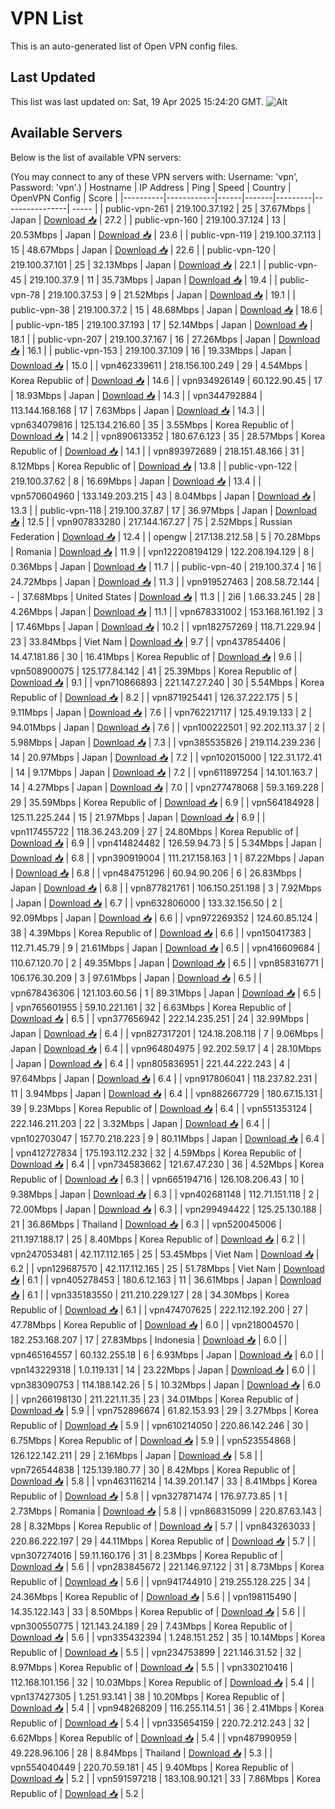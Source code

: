 # VPN List

This is an auto-generated list of Open VPN config files.

## Last Updated

This list was last updated on: Sat, 19 Apr 2025 15:24:20 GMT.
![Alt](https://repobeats.axiom.co/api/embed/186b98318ef1479477931607c1ad7d823f12451f.svg "Repobeats analytics image")

## Available Servers

Below is the list of available VPN servers:

(You may connect to any of these VPN servers with: Username: 'vpn', Password: 'vpn'.)
| Hostname | IP Address | Ping | Speed | Country | OpenVPN Config | Score |
|----------|------------|------|-------|---------|----------------| ----- |
| public-vpn-261 | 219.100.37.192 | 25 | 37.67Mbps | Japan | [Download 📥](./configs/server_0_JP.ovpn) | 27.2 |
| public-vpn-160 | 219.100.37.124 | 13 | 20.53Mbps | Japan | [Download 📥](./configs/server_1_JP.ovpn) | 23.6 |
| public-vpn-119 | 219.100.37.113 | 15 | 48.67Mbps | Japan | [Download 📥](./configs/server_2_JP.ovpn) | 22.6 |
| public-vpn-120 | 219.100.37.101 | 25 | 32.13Mbps | Japan | [Download 📥](./configs/server_3_JP.ovpn) | 22.1 |
| public-vpn-45 | 219.100.37.9 | 11 | 35.73Mbps | Japan | [Download 📥](./configs/server_4_JP.ovpn) | 19.4 |
| public-vpn-78 | 219.100.37.53 | 9 | 21.52Mbps | Japan | [Download 📥](./configs/server_5_JP.ovpn) | 19.1 |
| public-vpn-38 | 219.100.37.2 | 15 | 48.68Mbps | Japan | [Download 📥](./configs/server_6_JP.ovpn) | 18.6 |
| public-vpn-185 | 219.100.37.193 | 17 | 52.14Mbps | Japan | [Download 📥](./configs/server_7_JP.ovpn) | 18.1 |
| public-vpn-207 | 219.100.37.167 | 16 | 27.26Mbps | Japan | [Download 📥](./configs/server_8_JP.ovpn) | 16.1 |
| public-vpn-153 | 219.100.37.109 | 16 | 19.33Mbps | Japan | [Download 📥](./configs/server_9_JP.ovpn) | 15.0 |
| vpn462339611 | 218.156.100.249 | 29 | 4.54Mbps | Korea Republic of | [Download 📥](./configs/server_10_KR.ovpn) | 14.6 |
| vpn934926149 | 60.122.90.45 | 17 | 18.93Mbps | Japan | [Download 📥](./configs/server_11_JP.ovpn) | 14.3 |
| vpn344792884 | 113.144.168.168 | 17 | 7.63Mbps | Japan | [Download 📥](./configs/server_12_JP.ovpn) | 14.3 |
| vpn634079816 | 125.134.216.60 | 35 | 3.55Mbps | Korea Republic of | [Download 📥](./configs/server_13_KR.ovpn) | 14.2 |
| vpn890613352 | 180.67.6.123 | 35 | 28.57Mbps | Korea Republic of | [Download 📥](./configs/server_14_KR.ovpn) | 14.1 |
| vpn893972689 | 218.151.48.166 | 31 | 8.12Mbps | Korea Republic of | [Download 📥](./configs/server_15_KR.ovpn) | 13.8 |
| public-vpn-122 | 219.100.37.62 | 8 | 16.69Mbps | Japan | [Download 📥](./configs/server_16_JP.ovpn) | 13.4 |
| vpn570604960 | 133.149.203.215 | 43 | 8.04Mbps | Japan | [Download 📥](./configs/server_17_JP.ovpn) | 13.3 |
| public-vpn-118 | 219.100.37.87 | 17 | 36.97Mbps | Japan | [Download 📥](./configs/server_18_JP.ovpn) | 12.5 |
| vpn907833280 | 217.144.167.27 | 75 | 2.52Mbps | Russian Federation | [Download 📥](./configs/server_19_RU.ovpn) | 12.4 |
| opengw | 217.138.212.58 | 5 | 70.28Mbps | Romania | [Download 📥](./configs/server_20_RO.ovpn) | 11.9 |
| vpn122208194129 | 122.208.194.129 | 8 | 0.36Mbps | Japan | [Download 📥](./configs/server_21_JP.ovpn) | 11.7 |
| public-vpn-40 | 219.100.37.4 | 16 | 24.72Mbps | Japan | [Download 📥](./configs/server_22_JP.ovpn) | 11.3 |
| vpn919527463 | 208.58.72.144 | - | 37.68Mbps | United States | [Download 📥](./configs/server_23_US.ovpn) | 11.3 |
| 2i6 | 1.66.33.245 | 28 | 4.26Mbps | Japan | [Download 📥](./configs/server_24_JP.ovpn) | 11.1 |
| vpn678331002 | 153.168.161.192 | 3 | 17.46Mbps | Japan | [Download 📥](./configs/server_25_JP.ovpn) | 10.2 |
| vpn182757269 | 118.71.229.94 | 23 | 33.84Mbps | Viet Nam | [Download 📥](./configs/server_26_VN.ovpn) | 9.7 |
| vpn437854406 | 14.47.181.86 | 30 | 16.41Mbps | Korea Republic of | [Download 📥](./configs/server_27_KR.ovpn) | 9.6 |
| vpn508900075 | 125.177.84.142 | 41 | 25.39Mbps | Korea Republic of | [Download 📥](./configs/server_28_KR.ovpn) | 9.1 |
| vpn710866893 | 221.147.27.240 | 30 | 5.54Mbps | Korea Republic of | [Download 📥](./configs/server_29_KR.ovpn) | 8.2 |
| vpn871925441 | 126.37.222.175 | 5 | 9.11Mbps | Japan | [Download 📥](./configs/server_30_JP.ovpn) | 7.6 |
| vpn762217117 | 125.49.19.133 | 2 | 94.01Mbps | Japan | [Download 📥](./configs/server_31_JP.ovpn) | 7.6 |
| vpn100222501 | 92.202.113.37 | 2 | 5.98Mbps | Japan | [Download 📥](./configs/server_32_JP.ovpn) | 7.3 |
| vpn385535826 | 219.114.239.236 | 14 | 20.97Mbps | Japan | [Download 📥](./configs/server_33_JP.ovpn) | 7.2 |
| vpn102015000 | 122.31.172.41 | 14 | 9.17Mbps | Japan | [Download 📥](./configs/server_34_JP.ovpn) | 7.2 |
| vpn611897254 | 14.101.163.7 | 14 | 4.27Mbps | Japan | [Download 📥](./configs/server_35_JP.ovpn) | 7.0 |
| vpn277478068 | 59.3.169.228 | 29 | 35.59Mbps | Korea Republic of | [Download 📥](./configs/server_36_KR.ovpn) | 6.9 |
| vpn564184928 | 125.11.225.244 | 15 | 21.97Mbps | Japan | [Download 📥](./configs/server_37_JP.ovpn) | 6.9 |
| vpn117455722 | 118.36.243.209 | 27 | 24.80Mbps | Korea Republic of | [Download 📥](./configs/server_38_KR.ovpn) | 6.9 |
| vpn414824482 | 126.59.94.73 | 5 | 5.34Mbps | Japan | [Download 📥](./configs/server_39_JP.ovpn) | 6.8 |
| vpn390919004 | 111.217.158.163 | 1 | 87.22Mbps | Japan | [Download 📥](./configs/server_40_JP.ovpn) | 6.8 |
| vpn484751296 | 60.94.90.206 | 6 | 26.83Mbps | Japan | [Download 📥](./configs/server_41_JP.ovpn) | 6.8 |
| vpn877821761 | 106.150.251.198 | 3 | 7.92Mbps | Japan | [Download 📥](./configs/server_42_JP.ovpn) | 6.7 |
| vpn632806000 | 133.32.156.50 | 2 | 92.09Mbps | Japan | [Download 📥](./configs/server_43_JP.ovpn) | 6.6 |
| vpn972269352 | 124.60.85.124 | 38 | 4.39Mbps | Korea Republic of | [Download 📥](./configs/server_44_KR.ovpn) | 6.6 |
| vpn150417383 | 112.71.45.79 | 9 | 21.61Mbps | Japan | [Download 📥](./configs/server_45_JP.ovpn) | 6.5 |
| vpn416609684 | 110.67.120.70 | 2 | 49.35Mbps | Japan | [Download 📥](./configs/server_46_JP.ovpn) | 6.5 |
| vpn858316771 | 106.176.30.209 | 3 | 97.61Mbps | Japan | [Download 📥](./configs/server_47_JP.ovpn) | 6.5 |
| vpn678436306 | 121.103.60.56 | 1 | 89.31Mbps | Japan | [Download 📥](./configs/server_48_JP.ovpn) | 6.5 |
| vpn765601955 | 59.10.221.161 | 32 | 6.63Mbps | Korea Republic of | [Download 📥](./configs/server_49_KR.ovpn) | 6.5 |
| vpn377656942 | 222.14.235.251 | 24 | 32.99Mbps | Japan | [Download 📥](./configs/server_50_JP.ovpn) | 6.4 |
| vpn827317201 | 124.18.208.118 | 7 | 9.06Mbps | Japan | [Download 📥](./configs/server_51_JP.ovpn) | 6.4 |
| vpn964804975 | 92.202.59.17 | 4 | 28.10Mbps | Japan | [Download 📥](./configs/server_52_JP.ovpn) | 6.4 |
| vpn805836951 | 221.44.222.243 | 4 | 97.64Mbps | Japan | [Download 📥](./configs/server_53_JP.ovpn) | 6.4 |
| vpn917806041 | 118.237.82.231 | 11 | 3.94Mbps | Japan | [Download 📥](./configs/server_54_JP.ovpn) | 6.4 |
| vpn882667729 | 180.67.15.131 | 39 | 9.23Mbps | Korea Republic of | [Download 📥](./configs/server_55_KR.ovpn) | 6.4 |
| vpn551353124 | 222.146.211.203 | 22 | 3.32Mbps | Japan | [Download 📥](./configs/server_56_JP.ovpn) | 6.4 |
| vpn102703047 | 157.70.218.223 | 9 | 80.11Mbps | Japan | [Download 📥](./configs/server_57_JP.ovpn) | 6.4 |
| vpn412727834 | 175.193.112.232 | 32 | 4.59Mbps | Korea Republic of | [Download 📥](./configs/server_58_KR.ovpn) | 6.4 |
| vpn734583662 | 121.67.47.230 | 36 | 4.52Mbps | Korea Republic of | [Download 📥](./configs/server_59_KR.ovpn) | 6.3 |
| vpn665194716 | 126.108.206.43 | 10 | 9.38Mbps | Japan | [Download 📥](./configs/server_60_JP.ovpn) | 6.3 |
| vpn402681148 | 112.71.151.118 | 2 | 72.00Mbps | Japan | [Download 📥](./configs/server_61_JP.ovpn) | 6.3 |
| vpn299494422 | 125.25.130.188 | 21 | 36.86Mbps | Thailand | [Download 📥](./configs/server_62_TH.ovpn) | 6.3 |
| vpn520045006 | 211.197.188.17 | 25 | 8.40Mbps | Korea Republic of | [Download 📥](./configs/server_63_KR.ovpn) | 6.2 |
| vpn247053481 | 42.117.112.165 | 25 | 53.45Mbps | Viet Nam | [Download 📥](./configs/server_64_VN.ovpn) | 6.2 |
| vpn129687570 | 42.117.112.165 | 25 | 51.78Mbps | Viet Nam | [Download 📥](./configs/server_65_VN.ovpn) | 6.1 |
| vpn405278453 | 180.6.12.163 | 11 | 36.61Mbps | Japan | [Download 📥](./configs/server_66_JP.ovpn) | 6.1 |
| vpn335183550 | 211.210.229.127 | 28 | 34.30Mbps | Korea Republic of | [Download 📥](./configs/server_67_KR.ovpn) | 6.1 |
| vpn474707625 | 222.112.192.200 | 27 | 47.78Mbps | Korea Republic of | [Download 📥](./configs/server_68_KR.ovpn) | 6.0 |
| vpn218004570 | 182.253.168.207 | 17 | 27.83Mbps | Indonesia | [Download 📥](./configs/server_69_ID.ovpn) | 6.0 |
| vpn465164557 | 60.132.255.18 | 6 | 6.93Mbps | Japan | [Download 📥](./configs/server_70_JP.ovpn) | 6.0 |
| vpn143229318 | 1.0.119.131 | 14 | 23.22Mbps | Japan | [Download 📥](./configs/server_71_JP.ovpn) | 6.0 |
| vpn383090753 | 114.188.142.26 | 5 | 10.32Mbps | Japan | [Download 📥](./configs/server_72_JP.ovpn) | 6.0 |
| vpn266198130 | 211.221.11.35 | 23 | 34.01Mbps | Korea Republic of | [Download 📥](./configs/server_73_KR.ovpn) | 5.9 |
| vpn752896674 | 61.82.153.93 | 29 | 3.27Mbps | Korea Republic of | [Download 📥](./configs/server_74_KR.ovpn) | 5.9 |
| vpn610214050 | 220.86.142.246 | 30 | 6.75Mbps | Korea Republic of | [Download 📥](./configs/server_75_KR.ovpn) | 5.9 |
| vpn523554868 | 126.122.142.211 | 29 | 2.16Mbps | Japan | [Download 📥](./configs/server_76_JP.ovpn) | 5.8 |
| vpn726544838 | 125.139.180.77 | 30 | 8.42Mbps | Korea Republic of | [Download 📥](./configs/server_77_KR.ovpn) | 5.8 |
| vpn463116214 | 14.39.201.147 | 33 | 8.41Mbps | Korea Republic of | [Download 📥](./configs/server_78_KR.ovpn) | 5.8 |
| vpn327871474 | 176.97.73.85 | 1 | 2.73Mbps | Romania | [Download 📥](./configs/server_79_RO.ovpn) | 5.8 |
| vpn868315099 | 220.87.63.143 | 28 | 8.32Mbps | Korea Republic of | [Download 📥](./configs/server_80_KR.ovpn) | 5.7 |
| vpn843263033 | 220.86.222.197 | 29 | 44.11Mbps | Korea Republic of | [Download 📥](./configs/server_81_KR.ovpn) | 5.7 |
| vpn307274016 | 59.11.160.176 | 31 | 8.23Mbps | Korea Republic of | [Download 📥](./configs/server_82_KR.ovpn) | 5.6 |
| vpn283845672 | 221.146.97.122 | 31 | 8.73Mbps | Korea Republic of | [Download 📥](./configs/server_83_KR.ovpn) | 5.6 |
| vpn941744910 | 219.255.128.225 | 34 | 24.36Mbps | Korea Republic of | [Download 📥](./configs/server_84_KR.ovpn) | 5.6 |
| vpn198115490 | 14.35.122.143 | 33 | 8.50Mbps | Korea Republic of | [Download 📥](./configs/server_85_KR.ovpn) | 5.6 |
| vpn300550775 | 121.143.24.189 | 29 | 7.43Mbps | Korea Republic of | [Download 📥](./configs/server_86_KR.ovpn) | 5.6 |
| vpn335432394 | 1.248.151.252 | 35 | 10.14Mbps | Korea Republic of | [Download 📥](./configs/server_87_KR.ovpn) | 5.5 |
| vpn234753899 | 221.146.31.52 | 32 | 8.97Mbps | Korea Republic of | [Download 📥](./configs/server_88_KR.ovpn) | 5.5 |
| vpn330210416 | 112.168.101.156 | 32 | 10.03Mbps | Korea Republic of | [Download 📥](./configs/server_89_KR.ovpn) | 5.4 |
| vpn137427305 | 1.251.93.141 | 38 | 10.20Mbps | Korea Republic of | [Download 📥](./configs/server_90_KR.ovpn) | 5.4 |
| vpn948268209 | 116.255.114.51 | 36 | 2.41Mbps | Korea Republic of | [Download 📥](./configs/server_91_KR.ovpn) | 5.4 |
| vpn335654159 | 220.72.212.243 | 32 | 6.62Mbps | Korea Republic of | [Download 📥](./configs/server_92_KR.ovpn) | 5.4 |
| vpn487990959 | 49.228.96.106 | 28 | 8.84Mbps | Thailand | [Download 📥](./configs/server_93_TH.ovpn) | 5.3 |
| vpn554040449 | 220.70.59.181 | 45 | 9.40Mbps | Korea Republic of | [Download 📥](./configs/server_94_KR.ovpn) | 5.2 |
| vpn591597218 | 183.108.90.121 | 33 | 7.86Mbps | Korea Republic of | [Download 📥](./configs/server_95_KR.ovpn) | 5.2 |
